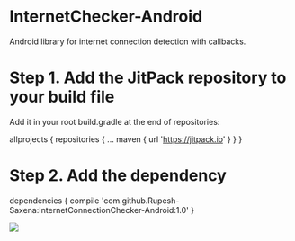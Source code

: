 # InternetChecker-Android
Android library for internet connection detection with callbacks.

# Step 1. Add the JitPack repository to your build file
Add it in your root build.gradle at the end of repositories:

allprojects {
		repositories {
			...
			maven { url 'https://jitpack.io' }
		}
	}
  
  # Step 2. Add the dependency
  
  dependencies {
	        compile 'com.github.Rupesh-Saxena:InternetConnectionChecker-Android:1.0'
	}

[![](https://jitpack.io/v/Rupesh-Saxena/InternetConnectionChecker-Android.svg)](https://jitpack.io/#Rupesh-Saxena/InternetConnectionChecker-Android)

